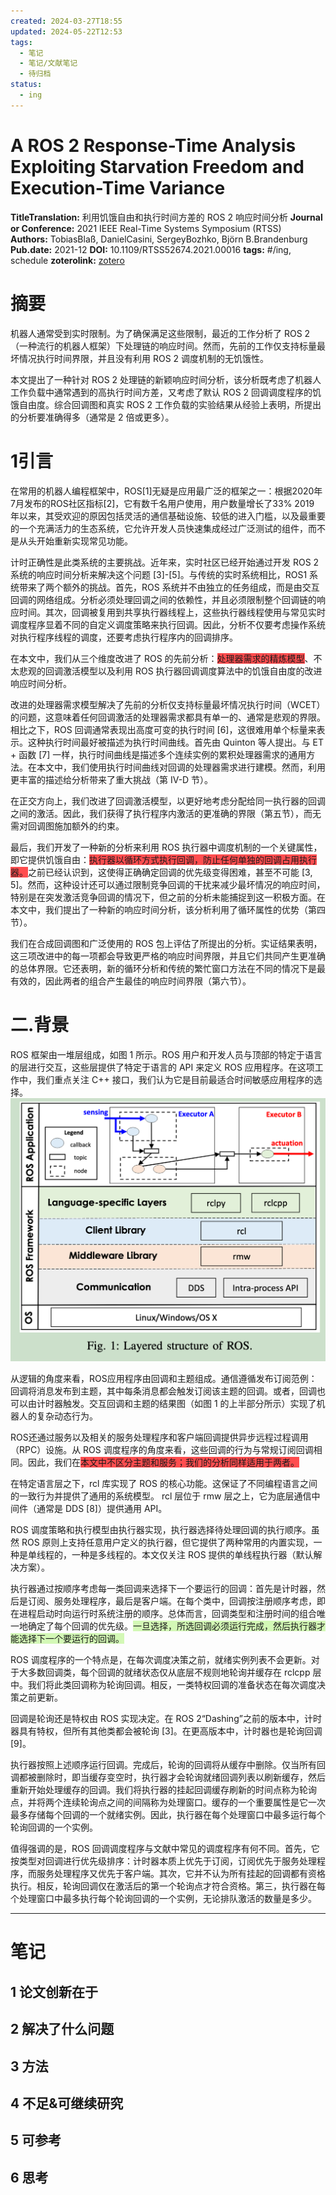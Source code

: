 ```yaml
---
created: 2024-03-27T18:55
updated: 2024-05-22T12:53
tags:
  - 笔记
  - 笔记/文献笔记
  - 待归档
status:
  - ing
---
```

# A ROS 2 Response-Time Analysis Exploiting Starvation Freedom and Execution-Time Variance
 

**TitleTranslation:**  利用饥饿自由和执行时间方差的 ROS 2 响应时间分析
**Journal or Conference:**   2021 IEEE Real-Time Systems Symposium (RTSS)  
**Authors:**  TobiasBlaß, DanielCasini, SergeyBozhko, Björn B.Brandenburg
**Pub.date:**  2021-12
**DOI:**  10.1109/RTSS52674.2021.00016
**tags:** #/ing, schedule
**zoterolink:**  [zotero](zotero://select/library/items/T3SKYEYK)

# 摘要

机器人通常受到实时限制。为了确保满足这些限制，最近的工作分析了 ROS 2（一种流行的机器人框架）下处理链的响应时间。然而，先前的工作仅支持标量最坏情况执行时间界限，并且没有利用 ROS 2 调度机制的无饥饿性。

本文提出了一种针对 ROS 2 处理链的新颖响应时间分析，该分析既考虑了机器人工作负载中通常遇到的高执行时间方差，又考虑了默认 ROS 2 回调调度程序的饥饿自由度。综合回调图和真实 ROS 2 工作负载的实验结果从经验上表明，所提出的分析要准确得多（通常是 2 倍或更多）。

# 1引言
在常用的机器人编程框架中，ROS[1]无疑是应用最广泛的框架之一：根据2020年7月发布的ROS社区指标[2]，它有数千名用户使用，用户数量增长了33% 2019 年以来，其受欢迎的原因包括灵活的通信基础设施、较低的进入门槛，以及最重要的一个充满活力的生态系统，它允许开发人员快速集成经过广泛测试的组件，而不是从头开始重新实现常见功能。

计时正确性是此类系统的主要挑战。近年来，实时社区已经开始通过开发 ROS 2 系统的响应时间分析来解决这个问题 [3]-[5]。与传统的实时系统相比，ROS1 系统带来了两个额外的挑战。首先，ROS 系统并不由独立的任务组成，而是由交互回调的网络组成。分析必须处理回调之间的依赖性，并且必须限制整个回调链的响应时间。其次，回调被复用到共享执行器线程上，这些执行器线程使用与常见实时调度程序显着不同的自定义调度策略来执行回调。因此，分析不仅要考虑操作系统对执行程序线程的调度，还要考虑执行程序内的回调排序。

在本文中，我们从三个维度改进了 ROS 的先前分析：<span style="background:#ff4d4f">处理器需求的精炼模型</span>、不太悲观的回调激活模型以及利用 ROS 执行器回调调度算法中的饥饿自由度的改进响应时间分析。

改进的处理器需求模型解决了先前的分析仅支持标量最坏情况执行时间（WCET）的问题，这意味着任何回调激活的处理器需求都具有单一的、通常是悲观的界限。相比之下，ROS 回调通常表现出高度可变的执行时间 [6]，这很难用单个标量来表示。这种执行时间最好被描述为执行时间曲线。首先由 Quinton 等人提出。与 ET + 函数 [7] 一样，执行时间曲线是描述多个连续实例的累积处理器需求的通用方法。在本文中，我们使用执行时间曲线对回调的处理器需求进行建模。然而，利用更丰富的描述给分析带来了重大挑战（第 IV-D 节）。

在正交方向上，我们改进了回调激活模型，以更好地考虑分配给同一执行器的回调之间的激活。因此，我们获得了执行程序内激活的更准确的界限（第五节），而无需对回调图施加额外的约束。

最后，我们开发了一种新的分析来利用 ROS 执行器中调度机制的一个关键属性，即它提供饥饿自由：<span style="background:#ff4d4f">执行器以循环方式执行回调，防止任何单独的回调占用执行器。</span>之前已经认识到，这使得正确确定回调的优先级变得困难，甚至不可能 [3, 5]。然而，这种设计还可以通过限制竞争回调的干扰来减少最坏情况的响应时间，特别是在突发激活竞争回调的情况下，但之前的分析未能捕捉到这一积极方面。在本文中，我们提出了一种新的响应时间分析，该分析利用了循环属性的优势（第四节）。

我们在合成回调图和广泛使用的 ROS 包上评估了所提出的分析。实证结果表明，这三项改进中的每一项都会导致更严格的响应时间界限，并且它们共同产生更准确的总体界限。它还表明，新的循环分析和传统的繁忙窗口方法在不同的情况下是最有效的，因此两者的组合产生最佳的响应时间界限（第六节）。

# 二.背景
ROS 框架由一堆层组成，如图 1 所示。ROS 用户和开发人员与顶部的特定于语言的层进行交互，这些层提供了特定于语言的 API 来定义 ROS 应用程序。在这项工作中，我们重点关注 C++ 接口，我们认为它是目前最适合时间敏感应用程序的选择。
![image.png|650](https://raw.githubusercontent.com/wsm6636/pic/main/202405221233329.png)

从逻辑的角度来看，ROS应用程序由回调和主题组成。通信遵循发布订阅范例：回调将消息发布到主题，其中每条消息都会触发订阅该主题的回调。或者，回调也可以由计时器触发。交互回调和主题的结果图（如图 1 的上半部分所示）实现了机器人的复杂动态行为。

ROS还通过服务以及相关的服务处理程序和客户端回调提供异步远程过程调用（RPC）设施。从 ROS 调度程序的角度来看，这些回调的行为与常规订阅回调相同。因此，我们在<span style="background:#ff4d4f">本文中不区分主题和服务；我们的分析同样适用于两者。</span>

在特定语言层之下，rcl 库实现了 ROS 的核心功能。这保证了不同编程语言之间的一致行为并提供了通用的系统模型。 rcl 层位于 rmw 层之上，它为底层通信中间件（通常是 DDS [8]）提供通用 API。

ROS 调度策略和执行模型由执行器实现，执行器选择待处理回调的执行顺序。虽然 ROS 原则上支持任意用户定义的执行器，但它提供了两种常用的内置实现，一种是单线程的，一种是多线程的。本文仅关注 ROS 提供的单线程执行器（默认解决方案）。

执行器通过按顺序考虑每一类回调来选择下一个要运行的回调：首先是计时器，然后是订阅、服务处理程序，最后是客户端。在每个类中，回调按注册顺序考虑，即在进程启动时向运行时系统注册的顺序。总体而言，回调类型和注册时间的组合唯一地确定了每个回调的优先级。<span style="background:#d3f8b6">一旦选择，所选回调必须运行完成，然后执行器才能选择下一个要运行的回调。</span>

ROS 调度程序的一个特点是，在每次调度决策之前，就绪实例列表不会更新。对于大多数回调类，每个回调的就绪状态仅从底层不规则地轮询并缓存在 rclcpp 层中。我们将此类回调称为轮询回调。相反，一类特权回调的准备状态在每次调度决策之前更新。

回调是轮询还是特权由 ROS 实现决定。在 ROS 2“Dashing”之前的版本中，计时器具有特权，但所有其他类都会被轮询 [3]。在更高版本中，计时器也是轮询回调[9]。

执行器按照上述顺序运行回调。完成后，轮询的回调​​将从缓存中删除。仅当所有回调都被删除时，即当缓存变空时，执行器才会轮询就绪回调列表以刷新缓存，然后重新开始处理缓存的回调。我们将执行器的挂起回调缓存刷新的时间点称为轮询点，并将两个连续轮询点之间的间隔称为处理窗口。缓存的一个重要属性是它一次最多存储每个回调的一个就绪实例。因此，执行器在每个处理窗口中最多运行每个轮询回调的一个实例。

值得强调的是，ROS 回调调度程序与文献中常见的调度程序有何不同。首先，它按类型对回调进行优先级排序：计时器本质上优先于订阅，订阅优先于服务处理程序，而服务处理程序又优先于客户端。其次，它并不认为所有挂起的回调都有资格执行。相反，轮询回调仅在激活后的第一个轮询点才符合资格。第三，执行器在每个处理窗口中最多执行每个轮询回调的一个实例，无论排队激活的数量是多少。














***

# 笔记

## 1 论文创新在于

## 2 解决了什么问题

## 3 方法

## 4 不足&可继续研究

## 5 可参考

## 6 思考

